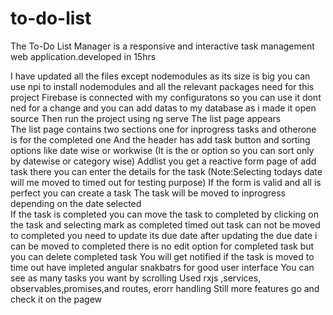 # to-do-list
The To-Do List Manager is a responsive and interactive task management web application.developed in 15hrs

I have updated all the files except nodemodules as its size is big you can use npi to install nodemodules and all the relevant packages need for this project
Firebase is connected with my configuratons so you can use it dont ned for a change and you can add datas to my database as i made it open source
Then run the project using ng serve 
The list page appears  
The list page contains two sections one for inprogress tasks and otherone is for the completed one
And the header has add task button and sorting options like date wise or workwise (It is the or option so you can sort only by datewise or category wise)
Addlist you get a reactive form page of add task there you can  enter the details for the task (Note:Selecting todays date will me moved to timed out for testing purpose)
If the form is valid and all is perfect you can create a task
The task will be moved to inprogress depending on the date selected \
If the task is completed you can move the task to completed by clicking on the task and selecting mark as completed
timed out task can not be moved to completed you need to update its due date after updating the due date i can  be moved to completed
there is no edit option for completed task but you can  delete completed task
You will get notified if the task is moved to time out
have impleted angular snakbatrs for good user interface
You can see as many tasks you want by scrolling
Used rxjs ,services, observables,promises,and routes, erorr handling 
Still more features go and check it on the pagew





